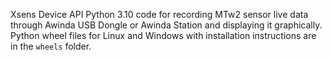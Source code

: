 Xsens Device API Python 3.10 code for recording MTw2 sensor live data through Awinda USB Dongle or Awinda Station and displaying it graphically. 
Python wheel files for Linux and Windows with installation instructions are in the `wheels` folder.

